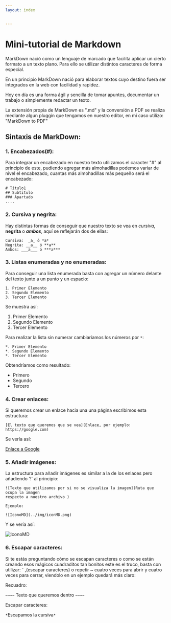 ```yaml
---
layout: index


---
```

# Mini-tutorial de Markdown

MarkDown nació como un lenguaje de marcado que facilita aplicar un cierto formato a un texto plano. Para ello se utilizar distintos caracteres de forma especial.

En un principio MarkDown nació para elaborar textos cuyo destino fuera ser integrados en la web con facilidad y rapidez.

Hoy en día es una forma ágil y sencilla de tomar apuntes, documentar un trabajo o simplemente redactar un texto.

La extensión propia de MarkDown es ".md" y la conversión a PDF se realiza mediante algun pluggin que tengamos en nuestro editor, en mi caso utilizo: "MarkDown to PDF"
## Sintaxis de MarkDown:

### 1. Encabezados(#):

Para integrar un encabezado en nuestro texto utilizamos el caracter "#" al principio de este, pudiendo agregar más almohadillas podemos variar de nivel el encabezado, cuantas más almohadillas más pequeño será el encabezado:

~~~~
# Titulo1
## Subtitulo
### Apartado
....
~~~~

### 2. Cursiva y negrita:

Hay distintas formas de conseguir que nuestro texto se vea en _cursiva_, __negrita__ o ___ambos___, aquí se reflejarán dos de ellas:

~~~~
Cursiva:  _a_ ó *a*
Negrita: __a__ ó **a**
Ambos: ___a___ ó ***a***
~~~~

### 3. Listas enumeradas y no enumeradas:

Para conseguir una lista enumerada basta con agregar un número delante del texto junto a un punto y un espacio:

~~~~
1. Primer Elemento
2. Segundo Elemento
3. Tercer Elemento
~~~~

Se muestra así:

1. Primer Elemento
2. Segundo Elemento
3. Tercer Elemento

Para realizar la lista sin numerar cambiaríamos los números por `*`:

~~~~
*. Primer Elemento
*. Segundo Elemento
*. Tercer Elemento
~~~~

 Obtendríamos como resultado:

 * Primero
 * Segundo
 * Tercero

### 4. Crear enlaces:

Si queremos crear un enlace hacia una una página escribimos esta estructura:

~~~~
[El texto que queremos que se vea](Enlace, por ejemplo: https://google.com)
~~~~

Se vería así:

[Enlace a Google](https://google.com)

### 5. Añadir imágenes:

La estructura para añadir imágenes es similar a la de los enlaces pero añadiendo '!' al principio:

~~~~
![Texto que utilizamos por si no se visualiza la imagen](Ruta que ocupa la imagen
respecto a nuestro archivo )

Ejemplo:

![IconoMD](../img/iconMD.png)
~~~~

Y se vería así:

![IconoMD](../img/iconMD.png)

### 6. Escapar caracteres:

Si te estás preguntando cómo se escapan caracteres o como se están creando esos mágicos cuadraditos tan bonitos este es el truco, basta con utilizar: **`** ,(escapar caracteres) o repetir ~ cuatro veces para abrir y cuatro veces para cerrar, viendolo en un ejemplo quedará más claro:

Recuadro:

`~~~~`
Texto que queremos dentro
`~~~~`

Escapar caracteres:

`*`Escapamos la cursiva`*`
